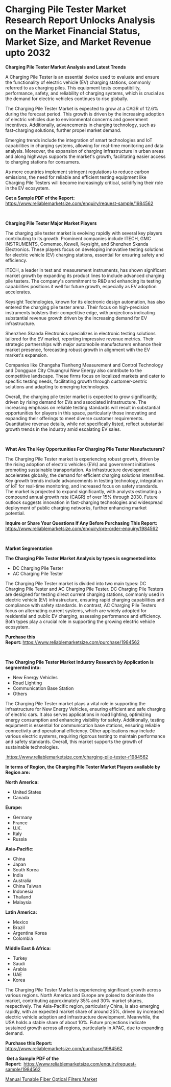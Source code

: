 <p><h1>Charging Pile Tester Market Research Report Unlocks Analysis on the Market Financial Status, Market Size, and Market Revenue upto 2032</h1></p><p><strong>Charging Pile Tester Market Analysis and Latest Trends</strong></p>
<p><p>A Charging Pile Tester is an essential device used to evaluate and ensure the functionality of electric vehicle (EV) charging stations, commonly referred to as charging piles. This equipment tests compatibility, performance, safety, and reliability of charging systems, which is crucial as the demand for electric vehicles continues to rise globally.</p><p>The Charging Pile Tester Market is expected to grow at a CAGR of 12.6% during the forecast period. This growth is driven by the increasing adoption of electric vehicles due to environmental concerns and government incentives. Additionally, advancements in charging technology, such as fast-charging solutions, further propel market demand. </p><p>Emerging trends include the integration of smart technologies and IoT capabilities in charging systems, allowing for real-time monitoring and data analysis. Moreover, the expansion of charging infrastructure in urban areas and along highways supports the market's growth, facilitating easier access to charging stations for consumers. </p><p>As more countries implement stringent regulations to reduce carbon emissions, the need for reliable and efficient testing equipment like Charging Pile Testers will become increasingly critical, solidifying their role in the EV ecosystem.</p></p>
<p><strong>Get a Sample PDF of the Report:&nbsp;</strong> <a href="https://www.reliablemarketsize.com/enquiry/request-sample/1984562?utm_campaign=2773&utm_medium=2&utm_source=Github&utm_content=ia&utm_term=02032025&utm_id=charging-pile-tester">https://www.reliablemarketsize.com/enquiry/request-sample/1984562</a></p>
<p>&nbsp;</p>
<p><strong>Charging Pile Tester Major Market Players</strong></p>
<p><p>The charging pile tester market is evolving rapidly with several key players contributing to its growth. Prominent companies include ITECH, GMC INSTRUMENTS, Comemso, Kewell, Keysight, and Shenzhen Skanda Electronics. These players focus on developing innovative testing solutions for electric vehicle (EV) charging stations, essential for ensuring safety and efficiency.</p><p>ITECH, a leader in test and measurement instruments, has shown significant market growth by expanding its product lines to include advanced charging pile testers. The company's commitment to R&D and enhancing its testing capabilities positions it well for future growth, especially as EV adoption accelerates.</p><p>Keysight Technologies, known for its electronic design automation, has also entered the charging pile tester arena. Their focus on high-precision instruments bolsters their competitive edge, with projections indicating substantial revenue growth driven by the increasing demand for EV infrastructure.</p><p>Shenzhen Skanda Electronics specializes in electronic testing solutions tailored for the EV market, reporting impressive revenue metrics. Their strategic partnerships with major automobile manufacturers enhance their market presence, forecasting robust growth in alignment with the EV market's expansion.</p><p>Companies like Changsha Tianheng Measurement and Control Technology and Dongguan City Chuangrui New Energy also contribute to the competitive landscape. These firms focus on localized markets and cater to specific testing needs, facilitating growth through customer-centric solutions and adapting to emerging technologies.</p><p>Overall, the charging pile tester market is expected to grow significantly, driven by rising demand for EVs and associated infrastructure. The increasing emphasis on reliable testing standards will result in substantial opportunities for players in this space, particularly those innovating and expanding their offerings to meet diverse customer requirements. Quantitative revenue details, while not specifically listed, reflect substantial growth trends in the industry amid escalating EV sales.</p></p>
<p>&nbsp;</p>
<p><strong>What Are The Key Opportunities For Charging Pile Tester Manufacturers?</strong></p>
<p><p>The Charging Pile Tester market is experiencing robust growth, driven by the rising adoption of electric vehicles (EVs) and government initiatives promoting sustainable transportation. As infrastructure development accelerates globally, the demand for efficient charging solutions intensifies. Key growth trends include advancements in testing technology, integration of IoT for real-time monitoring, and increased focus on safety standards. The market is projected to expand significantly, with analysts estimating a compound annual growth rate (CAGR) of over 15% through 2030. Future outlook suggests innovation in fast-charging technologies and widespread deployment of public charging networks, further enhancing market potential.</p></p>
<p><strong>Inquire or Share Your Questions If Any Before Purchasing This Report:</strong> <a href="https://www.reliablemarketsize.com/enquiry/pre-order-enquiry/1984562?utm_campaign=2773&utm_medium=2&utm_source=Github&utm_content=ia&utm_term=02032025&utm_id=charging-pile-tester">https://www.reliablemarketsize.com/enquiry/pre-order-enquiry/1984562</a></p>
<p>&nbsp;</p>
<p><strong>Market Segmentation</strong></p>
<p><strong>The Charging Pile Tester Market Analysis by types is segmented into:</strong></p>
<p><ul><li>DC Charging Pile Tester</li><li>AC Charging Pile Tester</li></ul></p>
<p><p>The Charging Pile Tester market is divided into two main types: DC Charging Pile Tester and AC Charging Pile Tester. DC Charging Pile Testers are designed for testing direct current charging stations, commonly used in electric vehicle (EV) infrastructure, ensuring rapid charging capabilities and compliance with safety standards. In contrast, AC Charging Pile Testers focus on alternating current systems, which are widely adopted for residential and public EV charging, assessing performance and efficiency. Both types play a crucial role in supporting the growing electric vehicle ecosystem.</p></p>
<p><strong>Purchase this Report:&nbsp;</strong><a href="https://www.reliablemarketsize.com/purchase/1984562?utm_campaign=2773&utm_medium=2&utm_source=Github&utm_content=ia&utm_term=02032025&utm_id=charging-pile-tester">https://www.reliablemarketsize.com/purchase/1984562</a></p>
<p>&nbsp;</p>
<p><strong>The Charging Pile Tester Market Industry Research by Application is segmented into:</strong></p>
<p><ul><li>New Energy Vehicles</li><li>Road Lighting</li><li>Communication Base Station</li><li>Others</li></ul></p>
<p><p>The Charging Pile Tester market plays a vital role in supporting the infrastructure for New Energy Vehicles, ensuring efficient and safe charging of electric cars. It also serves applications in road lighting, optimizing energy consumption and enhancing visibility for safety. Additionally, testing equipment is essential for communication base stations, ensuring reliable connectivity and operational efficiency. Other applications may include various electric systems, requiring rigorous testing to maintain performance and safety standards. Overall, this market supports the growth of sustainable technologies.</p></p>
<p><a href="https://www.reliablemarketsize.com/charging-pile-tester-r1984562?utm_campaign=2773&utm_medium=2&utm_source=Github&utm_content=ia&utm_term=02032025&utm_id=charging-pile-tester">&nbsp;https://www.reliablemarketsize.com/charging-pile-tester-r1984562</a></p>
<p><strong>In terms of Region, the Charging Pile Tester Market Players available by Region are:</strong></p>
<p>
    <p> <strong> North America: </strong>
        <ul>
            <li>United States</li>
            <li>Canada</li>
        </ul>
        </p> 
    <p> <strong> Europe: </strong>
        <ul>
            <li>Germany</li>
            <li>France</li>
            <li>U.K.</li>
            <li>Italy</li>
            <li>Russia</li>
        </ul>
        </p> 
    <p> <strong> Asia-Pacific: </strong>
        <ul>
            <li>China</li>
            <li>Japan</li>
            <li>South Korea</li>
            <li>India</li>
            <li>Australia</li>
            <li>China Taiwan</li>
            <li>Indonesia</li>
            <li>Thailand</li>
            <li>Malaysia</li>
        </ul>
        </p> 
    <p> <strong> Latin America: </strong>
        <ul>
            <li>Mexico</li>
            <li>Brazil</li>
            <li>Argentina Korea</li>
            <li>Colombia</li>
        </ul>
        </p> 
    <p> <strong> Middle East & Africa: </strong>
        <ul>
            <li>Turkey</li>
            <li>Saudi</li>
            <li>Arabia</li>
            <li>UAE</li>
            <li>Korea</li>
        </ul>
    </p>
    </p>
<p><p>The Charging Pile Tester Market is experiencing significant growth across various regions. North America and Europe are poised to dominate the market, contributing approximately 35% and 30% market shares, respectively. The Asia-Pacific region, particularly China, is also emerging rapidly, with an expected market share of around 25%, driven by increased electric vehicle adoption and infrastructure development. Meanwhile, the USA holds a stable share of about 10%. Future projections indicate sustained growth across all regions, particularly in APAC, due to expanding demand.</p></p>
<p><strong>Purchase this Report: </strong><a href="https://www.reliablemarketsize.com/purchase/1984562?utm_campaign=2773&utm_medium=2&utm_source=Github&utm_content=ia&utm_term=02032025&utm_id=charging-pile-tester">https://www.reliablemarketsize.com/purchase/1984562</a></p>
<p>&nbsp;<strong>Get a Sample PDF of the Report:&nbsp;&nbsp;</strong><a href="https://www.reliablemarketsize.com/enquiry/request-sample/1984562?utm_campaign=2773&utm_medium=2&utm_source=Github&utm_content=ia&utm_term=02032025&utm_id=charging-pile-tester">https://www.reliablemarketsize.com/enquiry/request-sample/1984562</a></p>
<p><strong></strong></p>
<p><p><a href="https://github.com/abantolemox08/Market-Research-Report-List-1/blob/main/manual-tunable-fiber-optical-filters-market.md?utm_campaign=2773&utm_medium=2&utm_source=Github&utm_content=ia&utm_term=02032025&utm_id=charging-pile-tester">Manual Tunable Fiber Optical Filters Market</a></p></p>